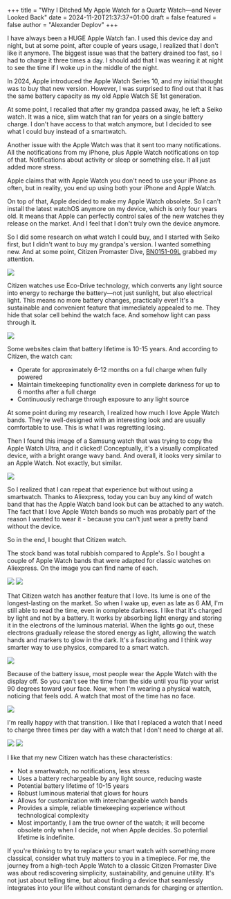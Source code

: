 +++
title = "Why I Ditched My Apple Watch for a Quartz Watch—and Never Looked Back"
date = 2024-11-20T21:37:37+01:00
draft = false
featured = false
author = "Alexander Deplov"
+++

I have always been a HUGE Apple Watch fan. I used this device day and night, but at some point, after couple of years usage, I realized that I don't like it anymore. The biggest issue was that the battery drained too fast, so I had to charge it three times a day. I should add that I was wearing it at night to see the time if I woke up in the middle of the night.

In 2024, Apple introduced the Apple Watch Series 10, and my initial thought was to buy that new version. However, I was surprised to find out that it has the same battery capacity as my old Apple Watch SE 1st generation.

At some point, I recalled that after my grandpa passed away, he left a Seiko watch. It was a nice, slim watch that ran for years on a single battery charge. I don't have access to that watch anymore, but I decided to see what I could buy instead of a smartwatch.

Another issue with the Apple Watch was that it sent too many notifications. All the notifications from my iPhone, plus Apple Watch notifications on top of that. Notifications about activity or sleep or something else. It all just added more stress.

Apple claims that with Apple Watch you don't need to use your iPhone as often, but in reality, you end up using both your iPhone and Apple Watch.

On top of that, Apple decided to make my Apple Watch obsolete. So I can't install the latest watchOS anymore on my device, which is only four years old. It means that Apple can perfectly control sales of the new watches they release on the market. And I feel that I don't truly own the device anymore. 

So I did some research on what watch I could buy, and I started with Seiko first, but I didn't want to buy my grandpa's version. I wanted something new. And at some point, Citizen Promaster Dive, [BN0151-09L](https://www.citizenwatch.com/us/en/product/BN0151-09L.html) grabbed my attention.

![](images/6.webp)

Citizen watches use Eco-Drive technology, which converts any light source into energy to recharge the battery—not just sunlight, but also electrical light. This means no more battery changes, practically ever! It's a sustainable and convenient feature that immediately appealed to me. They hide that solar cell behind the watch face. And somehow light can pass through it.

![](images/7.webp)

Some websites claim that battery lifetime is 10-15 years. And according to Citizen, the watch can:
- Operate for approximately 6-12 months on a full charge when fully powered
- Maintain timekeeping functionality even in complete darkness for up to 6 months after a full charge
- Continuously recharge through exposure to any light source

At some point during my research, I realized how much I love Apple Watch bands. They're well-designed with an interesting look and are usually comfortable to use. This is what I was regretting losing.

Then I found this image of a Samsung watch that was trying to copy the Apple Watch Ultra, and it clicked! Conceptually, it's a visually complicated device, with a bright orange wavy band. And overall, it looks very similar to an Apple Watch. Not exactly, but similar. 

![](images/1.webp)

So I realized that I can repeat that experience but without using a smartwatch. Thanks to Aliexpress, today you can buy any kind of watch band that has the Apple Watch band look but can be attached to any watch. The fact that I love Apple Watch bands so much was probably part of the reason I wanted to wear it - because you can't just wear a pretty band without the device.

So in the end, I bought that Citizen watch. 

The stock band was total rubbish compared to Apple's. So I bought a couple of Apple Watch bands that were adapted for classic watches on Aliexpress. On the image you can find name of each.

![](images/2.webp)
![](images/5.webp)

That Citizen watch has another feature that I love. Its lume is one of the longest-lasting on the market. So when I wake up, even as late as 6 AM, I'm still able to read the time, even in complete darkness. I like that it's charged by light and not by a battery. It works by absorbing light energy and storing it in the electrons of the luminous material. When the lights go out, these electrons gradually release the stored energy as light, allowing the watch hands and markers to glow in the dark. It's a fascinating and I think way smarter way to use physics, compared to a smart watch.

![](images/8.webp)

Because of the battery issue, most people wear the Apple Watch with the display off. So you can't see the time from the side until you flip your wrist 90 degrees toward your face. 
Now, when I'm wearing a physical watch, noticing that feels odd. A watch that most of the time has no face.

![](images/9.webp)

I'm really happy with that transition. I like that I replaced a watch that I need to charge three times per day with a watch that I don't need to charge at all. 

![](images/3.webp)
![](images/4.webp)

I like that my new Citizen watch has these characteristics:
- Not a smartwatch, no notifications, less stress
- Uses a battery rechargeable by any light source, reducing waste
- Potential battery lifetime of 10-15 years
- Robust luminous material that glows for hours
- Allows for customization with interchangeable watch bands
- Provides a simple, reliable timekeeping experience without technological complexity
- Most importantly, I am the true owner of the watch; it will become obsolete only when I decide, not when Apple decides. So potential lifetime is indefinite.

If you're thinking to try to replace your smart watch with something more classical, consider what truly matters to you in a timepiece. For me, the journey from a high-tech Apple Watch to a classic Citizen Promaster Dive was about rediscovering simplicity, sustainability, and genuine utility. It's not just about telling time, but about finding a device that seamlessly integrates into your life without constant demands for charging or attention.





